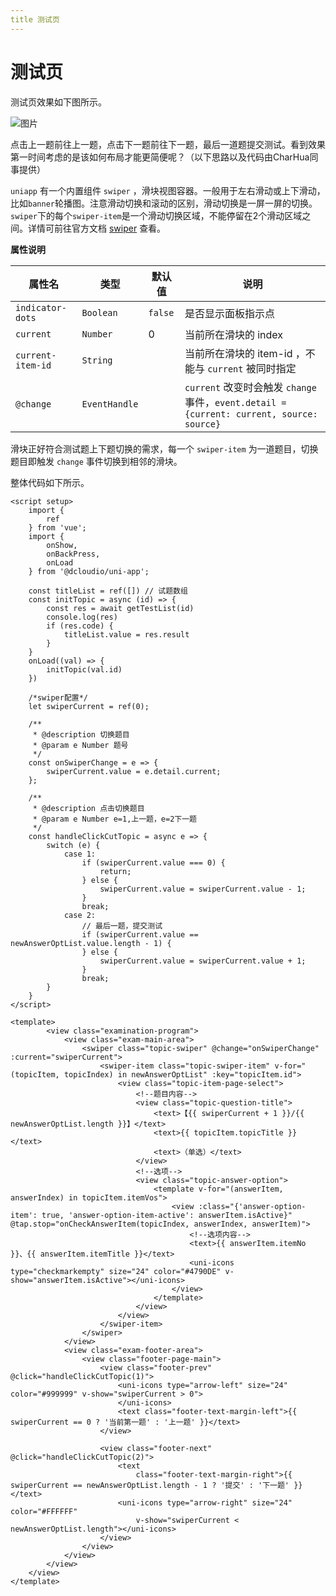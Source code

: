 ```yaml
---
title 测试页
---
```

# 测试页

测试页效果如下图所示。

![图片](https://cdn.nlark.com/yuque/0/2023/png/29781801/1675154592707-70fb31ab-c916-44c5-8014-b1cf8f92c505.png#averageHue=%23fbf8f6&clientId=u53cdd7a3-5c2f-4&from=paste&height=600&id=u015be58b&name=image.png&originHeight=610&originWidth=294&originalType=binary&ratio=1&rotation=0&showTitle=false&size=28953&status=done&style=stroke&taskId=udef48793-5cf9-4ba6-ba23-70d432d5227&title=&width=289)

点击上一题前往上一题，点击下一题前往下一题，最后一道题提交测试。看到效果第一时间考虑的是该如何布局才能更简便呢？（以下思路以及代码由CharHua同事提供）

`uniapp` 有一个内置组件 `swiper` ，滑块视图容器。一般用于左右滑动或上下滑动，比如`banner`轮播图。注意滑动切换和滚动的区别，滑动切换是一屏一屏的切换。`swiper`下的每个`swiper-item`是一个滑动切换区域，不能停留在2个滑动区域之间。详情可前往官方文档 [swiper](https://uniapp.dcloud.net.cn/component/swiper.html#swiper) 查看。

**属性说明**

| 属性名 | 类型 | 默认值 | 说明 |
| --- | --- | --- | --- |
| `indicator-dots` | `Boolean` | `false` | 是否显示面板指示点 |
| `current` | `Number` | 0 | 当前所在滑块的 index |
| `current-item-id` | `String` |  | 当前所在滑块的 item-id ，不能与 `current` 被同时指定 |
| `@change` | `EventHandle` |  | `current` 改变时会触发 `change` 事件，`event.detail = {current: current, source: source}` |

滑块正好符合测试题上下题切换的需求，每一个 `swiper-item` 为一道题目，切换题目即触发 `change` 事件切换到相邻的滑块。

整体代码如下所示。

```vue
<script setup>
	import {
		ref
	} from 'vue';
	import {
		onShow,
		onBackPress,
		onLoad
	} from '@dcloudio/uni-app';

	const titleList = ref([]) // 试题数组
	const initTopic = async (id) => {
		const res = await getTestList(id)
		console.log(res)
		if (res.code) {
			titleList.value = res.result
		}
	}
	onLoad((val) => {
		initTopic(val.id)
	})

	/*swiper配置*/
	let swiperCurrent = ref(0);

	/**
	 * @description 切换题目
	 * @param e Number 题号
	 */
	const onSwiperChange = e => {
		swiperCurrent.value = e.detail.current;
	};

	/**
	 * @description 点击切换题目
	 * @param e Number e=1,上一题，e=2下一题
	 */
	const handleClickCutTopic = async e => {
		switch (e) {
			case 1:
				if (swiperCurrent.value === 0) {
					return;
				} else {
					swiperCurrent.value = swiperCurrent.value - 1;
				}
				break;
			case 2:
				// 最后一题，提交测试
				if (swiperCurrent.value == newAnswerOptList.value.length - 1) {
				} else {
					swiperCurrent.value = swiperCurrent.value + 1;
				}
				break;
		}
	}
</script>

<template>
		<view class="examination-program">
			<view class="exam-main-area">
				<swiper class="topic-swiper" @change="onSwiperChange" :current="swiperCurrent">
					<swiper-item class="topic-swiper-item" v-for="(topicItem, topicIndex) in newAnswerOptList" :key="topicItem.id">
						<view class="topic-item-page-select">
							<!--题目内容-->
							<view class="topic-question-title">
								<text>【{{ swiperCurrent + 1 }}/{{ newAnswerOptList.length }}】</text>
								<text>{{ topicItem.topicTitle }}</text>
								<text>（单选）</text>
							</view>
							<!--选项-->
							<view class="topic-answer-option">
								<template v-for="(answerItem, answerIndex) in topicItem.itemVos">
									<view :class="{'answer-option-item': true, 'answer-option-item-active': answerItem.isActive}" @tap.stop="onCheckAnswerItem(topicIndex, answerIndex, answerItem)">
										<!--选项内容-->
										<text>{{ answerItem.itemNo }}、{{ answerItem.itemTitle }}</text>
										<uni-icons type="checkmarkempty" size="24" color="#4790DE" v-show="answerItem.isActive"></uni-icons>
									</view>
								</template>
							</view>
						</view>
					</swiper-item>
				</swiper>
			</view>
			<view class="exam-footer-area">
				<view class="footer-page-main">
					<view class="footer-prev" @click="handleClickCutTopic(1)">
						<uni-icons type="arrow-left" size="24" color="#999999" v-show="swiperCurrent > 0">
						</uni-icons>
						<text class="footer-text-margin-left">{{ swiperCurrent == 0 ? '当前第一题' : '上一题' }}</text>
					</view>

					<view class="footer-next" @click="handleClickCutTopic(2)">
						<text
							class="footer-text-margin-right">{{ swiperCurrent == newAnswerOptList.length - 1 ? '提交' : '下一题' }}</text>
						<uni-icons type="arrow-right" size="24" color="#FFFFFF"
							v-show="swiperCurrent < newAnswerOptList.length"></uni-icons>
					</view>
				</view>
			</view>
		</view>
	</view>
</template>
```
